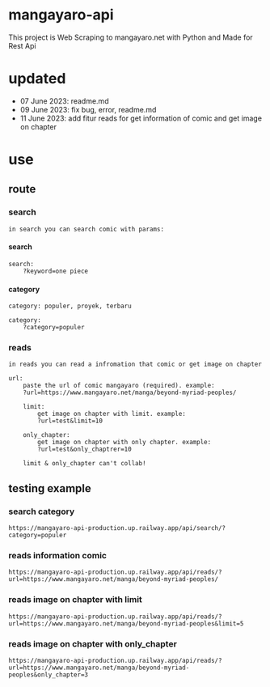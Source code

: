 # mangayaro-api

This project is Web Scraping to mangayaro.net with Python and Made for Rest Api

# updated

- 07 June 2023: readme.md
- 09 June 2023: fix bug, error, readme.md
- 11 June 2023: add fitur reads for get information of comic and get image on chapter
# use

## route
### search
```in search you can search comic with params:```
#### search
```
search:
    ?keyword=one piece
```
#### category
```category: populer, proyek, terbaru```
```
category:
    ?category=populer
```
### reads
```in reads you can read a infromation that comic or get image on chapter```
```
url:
    paste the url of comic mangayaro (required). example:
    ?url=https://www.mangayaro.net/manga/beyond-myriad-peoples/
    
    limit:
        get image on chapter with limit. example:
        ?url=test&limit=10
        
    only_chapter:
        get image on chapter with only chapter. example:
        ?url=test&only_chaptrer=10
    
    limit & only_chapter can't collab!
```

## testing example
### search category
```
https://mangayaro-api-production.up.railway.app/api/search/?category=populer
```
### reads information comic
```
https://mangayaro-api-production.up.railway.app/api/reads/?url=https://www.mangayaro.net/manga/beyond-myriad-peoples/
```
### reads image on chapter with limit
```
https://mangayaro-api-production.up.railway.app/api/reads/?url=https://www.mangayaro.net/manga/beyond-myriad-peoples&limit=5
```
### reads image on chapter with only_chapter
```
https://mangayaro-api-production.up.railway.app/api/reads/?url=https://www.mangayaro.net/manga/beyond-myriad-peoples&only_chapter=3
```
